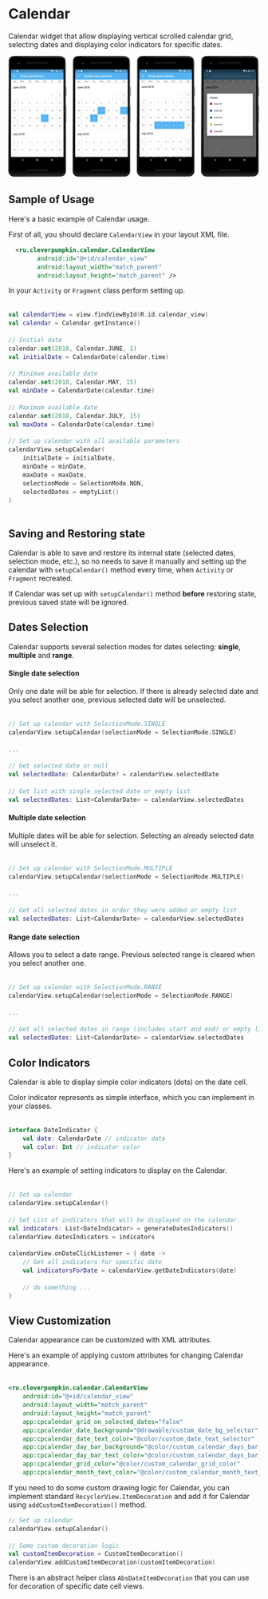 # Calendar

Calendar widget that allow displaying vertical scrolled calendar grid, selecting dates and 
displaying color indicators for specific dates.

![alt text](images/calendar.jpg)

## Sample of Usage

Here's a basic example of Calendar usage.
 
First of all, you should declare `CalendarView` in your layout XML file.

```xml
  <ru.cleverpumpkin.calendar.CalendarView 
        android:id="@+id/calendar_view"
        android:layout_width="match_parent"
        android:layout_height="match_parent" />
```

In your `Activity` or `Fragment` class perform setting up.

```kotlin

val calendarView = view.findViewById(R.id.calendar_view)
val calendar = Calendar.getInstance()

// Initial date
calendar.set(2018, Calendar.JUNE, 1)
val initialDate = CalendarDate(calendar.time)

// Minimum available date
calendar.set(2018, Calendar.MAY, 15)
val minDate = CalendarDate(calendar.time)

// Maximum available date
calendar.set(2018, Calendar.JULY, 15)
val maxDate = CalendarDate(calendar.time)

// Set up calendar with all available parameters
calendarView.setupCalendar(
    initialDate = initialDate, 
    minDate = minDate,
    maxDate = maxDate,
    selectionMode = SelectionMode.NON,
    selectedDates = emptyList()
)
                
```


## Saving and Restoring state  
Calendar is able to save and restore its internal state (selected dates, selection mode, etc.), 
so no needs to save it manually and setting up the calendar with `setupCalendar()` method every time, 
when `Activity` or `Fragment` recreated. 

If Calendar was set up with `setupCalendar()` method **before** restoring state, previous saved 
state will be ignored. 

## Dates Selection
Calendar supports several selection modes for dates selecting: **single**, **multiple** and **range**.

#### Single date selection 
Only one date will be able for selection. If there is already selected date and you select another one, previous
selected date will be unselected.

```kotlin

// Set up calendar with SelectionMode.SINGLE
calendarView.setupCalendar(selectionMode = SelectionMode.SINGLE)

...

// Get selected date or null
val selectedDate: CalendarDate? = calendarView.selectedDate

// Get list with single selected date or empty list
val selectedDates: List<CalendarDate> = calendarView.selectedDates
```

#### Multiple date selection 
Multiple dates will be able for selection. Selecting an already selected date will unselect it.

```kotlin

// Set up calendar with SelectionMode.MULTIPLE
calendarView.setupCalendar(selectionMode = SelectionMode.MULTIPLE)

...

// Get all selected dates in order they were added or empty list
val selectedDates: List<CalendarDate> = calendarView.selectedDates

```

#### Range date selection 
Allows you to select a date range. Previous selected range is cleared when you select another one.

```kotlin

// Set up calendar with SelectionMode.RANGE
calendarView.setupCalendar(selectionMode = SelectionMode.RANGE)

... 

// Get all selected dates in range (includes start and end) or empty list
val selectedDates: List<CalendarDate> = calendarView.selectedDates

```

## Color Indicators
Calendar is able to display simple color indicators (dots) on the date cell.

Color indicator represents as simple interface, which you can implement in your classes.  

```kotlin

interface DateIndicator {
    val date: CalendarDate // indicator date
    val color: Int // indicator color
}

```

Here's an example of setting indicators to display on the Calendar.
 
```kotlin

// Set up calendar
calendarView.setupCalendar()

// Set List of indicators that will be displayed on the calendar.
val indicators: List<DateIndicator> = generateDatesIndicators()
calendarView.datesIndicators = indicators

calendarView.onDateClickListener = { date ->
    // Get all indicators for specific date
    val indicatorsForDate = calendarView.getDateIndicators(date)
    
    // do something ... 
}

````

## View Customization

Calendar appearance can be customized with XML attributes.


Here's an example of applying custom attributes for changing Calendar appearance.

```xml

<ru.cleverpumpkin.calendar.CalendarView
    android:id="@+id/calendar_view"
    android:layout_width="match_parent"
    android:layout_height="match_parent"
    app:cpcalendar_grid_on_selected_dates="false"
    app:cpcalendar_date_background="@drawable/custom_date_bg_selector"
    app:cpcalendar_date_text_color="@color/custom_date_text_selector"
    app:cpcalendar_day_bar_background="@color/custom_calendar_days_bar_background"
    app:cpcalendar_day_bar_text_color="@color/custom_calendar_days_bar_text_color"
    app:cpcalendar_grid_color="@color/custom_calendar_grid_color"
    app:cpcalendar_month_text_color="@color/custom_calendar_month_text_color" />

```

If you need to do some custom drawing logic for Calendar, you can implement standard 
`RecyclerView.ItemDecoration` and add it for Calendar using `addCustomItemDecoration()` method.

```kotlin
// Set up calendar
calendarView.setupCalendar()

// Some custom decoration logic 
val customItemDecoration = CustomItemDecoration()
calendarView.addCustomItemDecoration(customItemDecoration)

```    

There is an abstract helper class `AbsDateItemDecoration` that you can use for decoration 
of specific date cell views.
